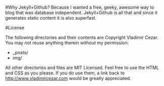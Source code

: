 #Why Jekyll+Github?
Because I wanted a free, geeky, awesome way to blog that was database independent. Jekyll+Github is all that and since it generates static content it is also superfast.

#License

The following directories and their contents are Copyright Vladimir Cezar. You may not reuse anything therein without my permission:

* _posts/
* img/

All other directories and files are MIT Licensed. Feel free to use the HTML and CSS as you please. If you do use them, a link back to http://www.vladimircezar.com would be greatly appreciated.
